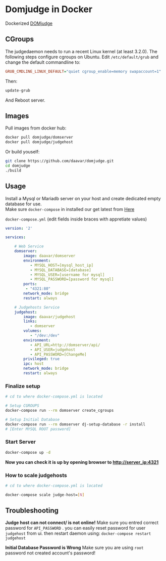 # Domjudge in Docker
Dockerized [DOMjudge](https://github.com/DOMjudge/domjudge)

## CGroups
The judgedaemon needs to run a recent Linux kernel (at least 3.2.0). The following steps configure cgroups on Ubuntu. Edit `/etc/default/grub` and change the default commandline to:

```ini
GRUB_CMDLINE_LINUX_DEFAULT="quiet cgroup_enable=memory swapaccount=1"
```

Then:
```bash
update-grub
```

And Reboot server.

## Images
Pull images from docker hub:

```bash
docker pull domjudge/domserver
docker pull domjudge/judgehost
```

Or build youself:

```bash
git clone https://github.com/daavar/domjudge.git
cd domjudge
./build
```

## Usage
Install a Mysql or Mariadb server on your host and create dedicated empty database for use.  
Make sure `docker-compose` in installed our get latest from [Here](https://github.com/docker/compose/releases)

`docker-compose.yml` (edit fields inside braces with appretiate values)

```yml
version: '2'

services:

    # Web Service
    domserver: 
        image: daavar/domserver
        environment:
           - MYSQL_HOST=[mysql_host_ip]
           - MYSQL_DATABASE=[database]
           - MYSQL_USER=[username for mysql]
           - MYSQL_PASSWORD=[password for mysql]
        ports:
         - "4321:80"
        network_mode: bridge
        restart: always

    # Judgehosts Service
    judgehost: 
        image: daavar/judgehost
        links:
           - domserver
        volumes:
           - "/dev:/dev"
        environment:
           - API_URL=http://domserver/api/
           - API_USER=judgehost
           - API_PASSWORD=[ChangeMe]
        privileged: true
        ipc: host
        network_mode: bridge
        restart: always
```

### Finalize setup

```bash
# cd to where docker-compose.yml is located

# Setup CGROUPS
docker-compose run --rm domserver create_cgroups

# Setup Initial Database
docker-compose run --rm domserver dj-setup-database -r install
# [Enter MYSQL ROOT password]
```

### Start Server
```bash
docker-compose up -d
```

**Now you can check it is up by opening browser to [http://server_ip:4321](#)**


### How to scale judgehosts
```bash
# cd to where docker-compose.yml is located

docker-compose scale judge-host=[N]
```

## Troubleshooting

**Judge host can not connect/ is not online!**
Make sure you entred correct password for `API_PASSWORD` . you can easily reset password for user `judgehost` from ui. then restart daemon using: `docker-compose restart judgehost`

**Initial Database Password is Wrong**
Make sure you are using `root` password not created account's password!
